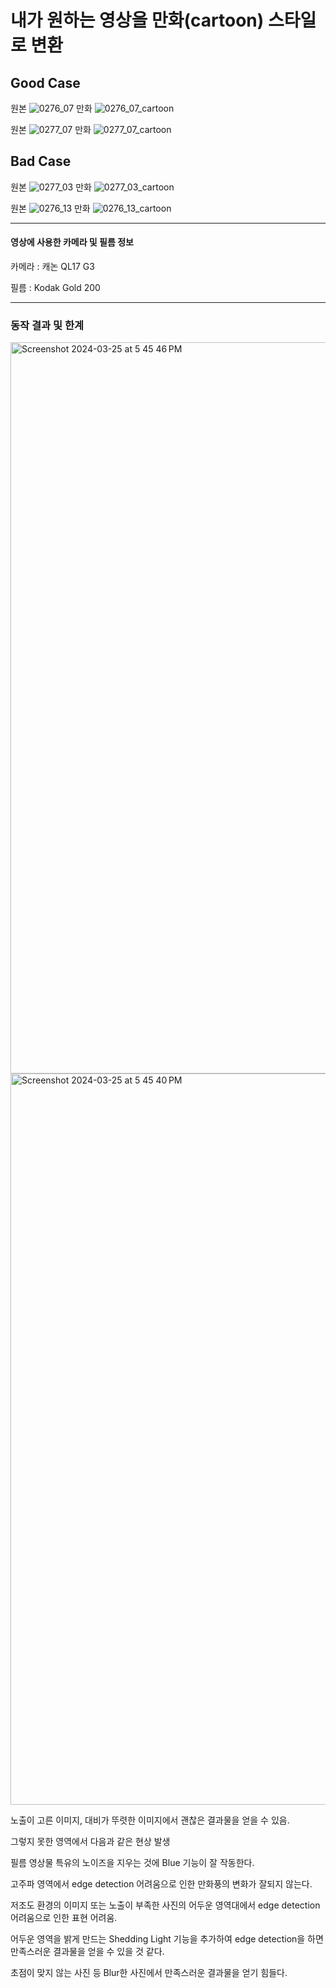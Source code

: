 # 내가 원하는 영상을 만화(cartoon) 스타일로 변환


## Good Case

원본 ![0276_07](https://github.com/st-min/Photo-to-Cartoon/assets/70586865/7d98dbeb-bd13-4fba-a086-61cc8f85b5f7)
만화 ![0276_07_cartoon](https://github.com/st-min/Photo-to-Cartoon/assets/70586865/0150fbc1-4b76-4d1a-97cd-3fcac171e6cf)


원본 ![0277_07](https://github.com/st-min/Photo-to-Cartoon/assets/70586865/09b471ae-45a6-437f-af0e-d8502bb1cefc)
만화 ![0277_07_cartoon](https://github.com/st-min/Photo-to-Cartoon/assets/70586865/1ac51fb3-beb7-468d-b586-f33e9008d62a)


## Bad Case
원본 ![0277_03](https://github.com/st-min/Photo-to-Cartoon/assets/70586865/e30348cc-ef66-47ac-a91e-1ec775f71bde)
만화 ![0277_03_cartoon](https://github.com/st-min/Photo-to-Cartoon/assets/70586865/4416c915-8753-4534-89df-eb84f67d378b)

원본 ![0276_13](https://github.com/st-min/Photo-to-Cartoon/assets/70586865/a7bbc10c-45f5-4885-957d-4bf1bc5fbac2)
만화 ![0276_13_cartoon](https://github.com/st-min/Photo-to-Cartoon/assets/70586865/a4e40fba-4276-44ae-a83e-20f16a8f4f63)



---
#### 영상에 사용한 카메라 및 필름 정보
카메라 : 캐논 QL17 G3


필름 : Kodak Gold 200

---
### 동작 결과 및 한계

<img width="1170" alt="Screenshot 2024-03-25 at 5 45 46 PM" src="https://github.com/st-min/Photo-to-Cartoon/assets/70586865/760cad7f-84c6-415b-9136-7bde1a0d54b5">

<img width="1170" alt="Screenshot 2024-03-25 at 5 45 40 PM" src="https://github.com/st-min/Photo-to-Cartoon/assets/70586865/71f433d1-6f56-41ec-af59-e774a72054b1">

노출이 고른 이미지, 대비가 뚜렷한 이미지에서 괜찮은 결과물을 얻을 수 있음.

그렇지 못한 영역에서 다음과 같은 현상 발생

필름 영상물 특유의 노이즈을 지우는 것에 Blue 기능이 잘 작동한다.


고주파 영역에서 edge detection 어려움으로 인한 만화풍의 변화가 잘되지 않는다.


저조도 환경의 이미지 또는 노출이 부족한 사진의 어두운 영역대에서 edge detection 어려움으로 인한 표현 어려움.


어두운 영역을 밝게 만드는 Shedding Light 기능을 추가하여 edge detection을 하면 만족스러운 결과물을 얻을 수 있을 것 같다.


초점이 맞지 않는 사진 등 Blur한 사진에서 만족스러운 결과물을 얻기 힘들다.
